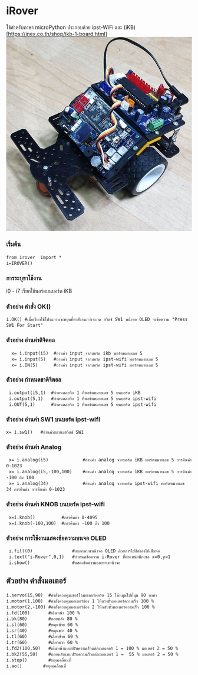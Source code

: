 # iRover
  ใช้สำหรับภาษา microPython ประกอบด้วย ipst-WiFi และ (iKB)[https://inex.co.th/shop/ikb-1-board.html] <br>
  ![](images/irover.jpg)  
  ### เริ่มต้น
  ```blocks
  from irover  import * 
  i=IROVER() 
  ```
### การระบุขาใช้งาน

i0 - i7 เรียกใช้พอร์ตบนบอร์ด iKB 

### ตัวอย่าง คำสั่ง OK() 
 ```blocks
 i.OK() #เมื่อเรียกใช้โปรแกรมจะหยุดที่คำสั่งจนกว่าจะกด สวิตช์ SW1 หน้าจอ OLED จะข้อความ "Press SW1 For Start"
  ```
 
### ตัวอย่าง อ่านค่าดิจิตอล 
```blocks
  x= i.input(i5)  #อ่านค่า input จากบอร์ด ikb พอร์ตหมายเลข 5 
  x= i.input(5)   #อ่านค่า input จากบอร์ด ipst-wifi พอร์ตหมายเลข 5 
  x= i.IN(5)      #อ่านค่า input จากบอร์ด ipst-wifi พอร์ตหมายเลข 5
 ```
 ### ตัวอย่าง กำหนดขาดิจิตอล 
 ```blocks
  i.output(i5,1)  #กำหนดลอจิก 1 ที่พอร์ตหมายเลข 5 บนบอร์ด iKB 
  i.output(5,1)   #กำหนดลอจิก 1 ที่พอร์ตหมายเลข 5 บนบอร์ด ipst-wifi 
  i.OUT(5,1)      #กำหนดลอจิก 1 ที่พอร์ตหมายเลข 5 บนบอร์ด ipst-wifi
  ```
### ตัวอย่าง อ่านค่า SW1 บนบอร์ด ipst-wifi
 ```blocks
 x= i.sw1()   #อ่านค่าสถานะสวิตช์ SW1 
  ```
### ตัวอย่าง อ่านค่า Analog 
 ```blocks
  x= i.analog(i5)             #อ่านค่า analog จากบอร์ด iKB พอร์ตหมายเลข 5 การคืนค่า 0-1023 
  x= i.analog(i5,-100,100)    #อ่านค่า analog จากบอร์ด iKB พอร์ตหมายเลข 5 การคืนค่า -100 ถึง 100 
  x= i.analog(34)             #อ่านค่า analog จากบอร์ด ipst-wifi พอร์ตหมายเลข 34 การคืนค่า การคืนค่า 0-1023 
  ```
### ตัวอย่าง อ่านค่า KNOB บนบอร์ด ipst-wifi
 ```blocks
  x=i.knob()          #การคืนค่า 0-4095 
  x=i.knob(-100,100)  #การคืนค่า -100 ถึง 100
 ```
### ตัวอย่าง การใช้งานแสดงข้อความบนจอ OLED
 ```blocks
  i.fill(0)               #ลบภาพบนหน้าจอ OLED ด้วยการใส่สีดำลงให้เต็มจอ 
  i.text("i-Rover",0,1)   #กำหนดข้อความ i-Rover ที่ตำแหน่งพิกเซล x=0,y=1 
  i.show()                #แสดงข้อความออกทางหน้าจอ
   ```
## ตัวอย่าง คำสั่งมอเตอร์
```blocks
i.servo(15,90)  #คำสั่งควบคุมเซอร์โวมอเตอร์พอร์ต 15 ให้หมุนไปที่มุม 90 องศา	
i.motor(1,100)  #คำสั่งควบคุมมอเตอร์ช่อง 1 ให้ตรงขั้วมอเตอร์ความเร็ว 100 %
i.motor(2,-100) #คำสั่งควบคุมมอเตอร์ช่อง 2 ให้กลับขั้วมอเตอร์ความเร็ว 100 %                                                   
i.fd(100)       #เดินหน้า 100 %	 
i.bk(80)        #ถอยหลัง 80 %	  
i.sl(60)        #หมุนซ้าย 60 %
i.sr(40)        #หมุนขวา 40 %	    
i.tl(60)        #เลี้ยวซ้าย 60 %	 
i.tr(60)        #เลี้ยวขวา 60 %  
i.fd2(100,50)   #เดินหน้าแบบปรับความเร็วแต่ละมอเตอร์ 1 = 100 % มอเตอร์ 2 = 50 %
i.bk2(55,50)    #ถอยหลังแบบปรับความเร็วแต่ละมอเตอร์ 1 =  55 % มอเตอร์ 2 = 50 %  
i.stop()        #หยุดเคลื่อนที่
i.ao()        #หยุดเคลื่อนที่
 ```
  
